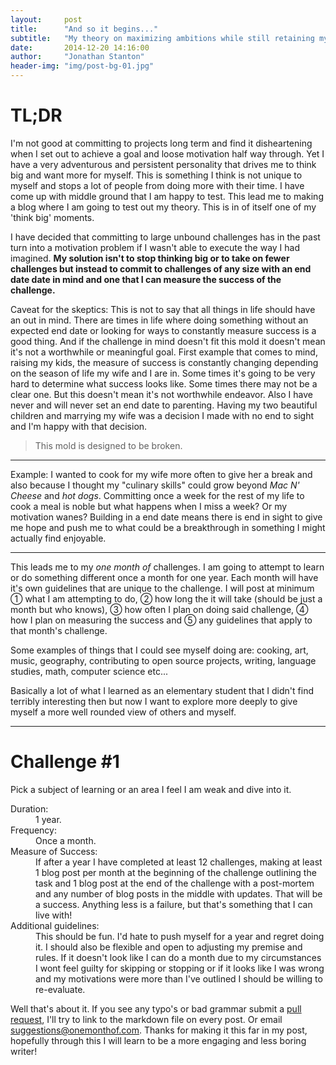 ```yaml
---
layout:     post
title:      "And so it begins..."
subtitle:   "My theory on maximizing ambitions while still retaining my sanity."
date:       2014-12-20 14:16:00
author:     "Jonathan Stanton"
header-img: "img/post-bg-01.jpg"
---
```


<h1>TL;DR</h1>
<p>I'm not good at committing to projects long term and
find it disheartening when I set out to achieve a goal and loose motivation half
way through. Yet I have a very adventurous and persistent personality that
drives me to think big and want more for myself. This is something I think is
not unique to myself and stops a lot of people from doing more with their time.
I have come up with middle ground that I am happy to test. This lead me to
making a blog where I am going to test out my theory. This is in of itself one
of my 'think big' moments.

<p>I have decided that committing to large unbound challenges has in the past
turn into a motivation problem if I wasn't able to execute the way I had
imagined. <strong>My solution isn't to stop thinking big or to take on fewer
challenges but instead to commit to challenges of any size with an end date date
in mind and one that I can measure the success of the challenge.</strong>

<p>Caveat for the skeptics: This is not to say that all things in life should
have an out in mind. There are times in life where doing something without an
expected end date or looking for ways to constantly measure success is a good
thing. And if the challenge in mind doesn't fit this mold it doesn't mean it's
not a worthwhile or meaningful goal. First example that comes to mind, raising
my kids, the measure of success is constantly changing depending on the season
of life my wife and I are in. Some times it's going to be very hard to determine
what success looks like. Some times there may not be a clear one. But this
doesn't mean it's not worthwhile endeavor. Also I have never and will never set
an end date to parenting. Having my two beautiful children and marrying my wife
was a decision I made with no end to sight and I'm happy with that decision.

<blockquote>This mold is designed to be broken.</blockquote>

<hr>

<p>Example: I wanted to cook for my wife more often to give her a break and also
because I thought my "culinary skills" could grow beyond <i>Mac N' Cheese</i>
and <i>hot dogs</i>. Committing once a week for the rest of my life to cook a meal
is noble but what happens when I miss a week? Or my motivation wanes? Building
in a end date means there is end in sight to give me hope and push me to what
could be a breakthrough in something I might actually find enjoyable.

<hr>

<p>This leads me to my <i>one month of</i> challenges. I am going to attempt to
learn or do something different once a month for one year. Each month will have
it's own guidelines that are unique to the challenge. I will post at minimum
&#x2460; what I am attempting to do, &#x2461; how long the it will take (should
be just a month but who knows), &#x2462; how often I plan on doing said
challenge, &#x2463; how I plan on measuring the success and &#x2464; any
guidelines that apply to that month's challenge.

<p>Some examples of things that I could see myself doing are: cooking, art,
music, geography, contributing to open source projects, writing, language
studies, math, computer science etc...

<p>Basically a lot of what I learned as an elementary student that I didn't find
terribly interesting then but now I want to explore more deeply to give myself a
more well rounded view of others and myself.

<hr>

<h1>Challenge #1</h1>
<p>Pick a subject of learning or an area I feel I am weak and dive into it.</p>
<dl>
  <dt>Duration:</dt>
  <dd>1 year.</dd>

  <dt>Frequency:</dt>
  <dd>Once a month.</dd>

  <dt>Measure of Success:</dt>
  <dd>If after a year I have completed at
  least 12 challenges, making at least 1 blog post per month at the beginning of
  the challenge outlining the task and 1 blog post at the end of the challenge
  with a post-mortem and any number of blog posts in the middle with updates. That
  will be a success. Anything less is a failure, but that's something that I can
  live with!</dd>

  <dt>Additional guidelines:</dt>
  <dd>This should be fun. I'd hate to push
  myself for a year and regret doing it. I should also be flexible and open to
  adjusting my premise and rules. If it doesn't look like I can do a month due to
  my circumstances I wont feel guilty for skipping or stopping or if it looks like
  I was wrong and my motivations were more than I've outlined I should be willing
  to re-evaluate.</dd>
</dl>

<p>Well that's about it. If you see any typo's or bad grammar submit a
<a href="https://github.com/onemonthof/onemonthof.github.io/pulls">pull
request</a>, I'll try to link to the markdown file on every post. Or email
<a href="mailto:suggestions@onemonthof.com">suggestions@onemonthof.com</a>.
Thanks for making it this far in my post, hopefully through this I will learn to
be a more engaging and less boring writer!



